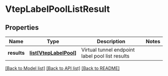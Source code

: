 # VtepLabelPoolListResult

## Properties
Name | Type | Description | Notes
------------ | ------------- | ------------- | -------------
**results** | [**list[VtepLabelPool]**](VtepLabelPool.md) | Virtual tunnel endpoint label pool list results | 

[[Back to Model list]](../README.md#documentation-for-models) [[Back to API list]](../README.md#documentation-for-api-endpoints) [[Back to README]](../README.md)

